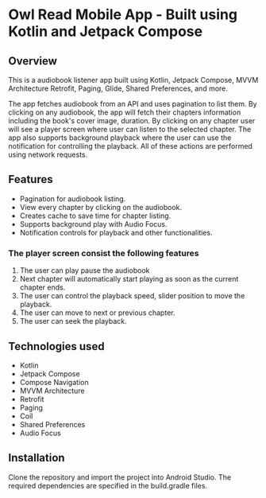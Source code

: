 # Owl Read Mobile App - Built using Kotlin and Jetpack Compose

## Overview

This is a audiobook listener app built using Kotlin, Jetpack Compose, MVVM Architecture Retrofit, Paging, Glide, Shared Preferences, and more.

The app fetches audiobook from an API and uses pagination to list them. By clicking on any audiobook, the app will fetch their chapters information including the book's cover image, duration. By clicking on any chapter user will see a player screen where user can listen to the selected chapter. The app also supports background playback where the user can use the notification for controlling the playback. All of these actions are performed using network requests.

## Features
* Pagination for audiobook listing.
* View every chapter by clicking on the audiobook.
* Creates cache to save time for chapter listing.
* Supports background play with Audio Focus.
* Notification controls for playback and other functionalities.

### The player screen consist the following features
1. The user can play pause the audiobook
2. Next chapter will automatically start playing as soon as the current chapter ends.
3. The user can control the playback speed, slider position to move the playback.
4. The user can move to next or previous chapter.
5. The user can seek the playback.

## Technologies used

* Kotlin
* Jetpack Compose
* Compose Navigation
* MVVM Architecture
* Retrofit
* Paging
* Coil
* Shared Preferences
* Audio Focus

## Installation
Clone the repository and import the project into Android Studio. The required dependencies are specified in the build.gradle files.
